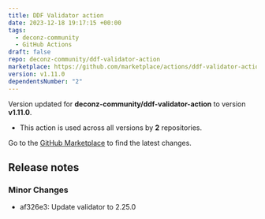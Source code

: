 ```yaml
---
title: DDF Validator action
date: 2023-12-18 19:17:15 +00:00
tags:
  - deconz-community
  - GitHub Actions
draft: false
repo: deconz-community/ddf-validator-action
marketplace: https://github.com/marketplace/actions/ddf-validator-action
version: v1.11.0
dependentsNumber: "2"
---
```



Version updated for **deconz-community/ddf-validator-action** to version **v1.11.0**.
- This action is used across all versions by **2** repositories.

Go to the [GitHub Marketplace](https://github.com/marketplace/actions/ddf-validator-action) to find the latest changes.

## Release notes

### Minor Changes

-   af326e3: Update validator to 2.25.0

